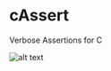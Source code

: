 # cAssert
Verbose Assertions for C

![alt text](https://s31.postimg.org/6al4x4krf/Selection_124.png ";)")
